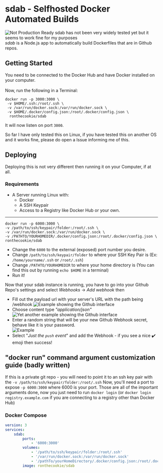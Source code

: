 # sdab - Selfhosted Docker Automated Builds
![Not Production Ready](https://img.shields.io/badge/Production%20Ready%3F-No-red.svg) sdab has not been very widely tested yet but it seems to work fine for my purposes
<br>
*sdab* is a Node.js app to automatically build Dockerfiles that are in Github repos.
## Getting Started
You need to be connected to the Docker Hub and have Docker installed on your computer. <br><br>
Now, run the following in a Terminal: 
```
docker run -p 3000:3000 \
 -v $HOME/.ssh:/root/.ssh \
 -v /var/run/docker.sock:/var/run/docker.sock \
 -v $HOME/.docker/config.json:/root/.docker/config.json \
  ronthecookie/sdab
```
It will now listen on port `3000`.

So far I have only tested this on Linux, if you have tested this on another OS and it works fine, please do open a Issue informing me of this.

## Deploying
Deploying this is not very different then running it on your Computer, if at all.
### Requirements
* A Server running Linux with:
    * Docker
    * A SSH Keypair
    * Access to a Registry like Docker Hub or your own.
<hr>

```
docker run -p 6000:3000 \
-v /path/to/ssh/keypair/folder:/root/.ssh \
-v /var/run/docker.sock:/var/run/docker.sock \
-v /PATHTO/YOURHOMEDIR/.docker/config.json:/root/.docker/config.json \
ronthecookie/sdab
```
* Change the `6000` to the external (exposed) port number you desire.
* Change `/path/to/ssh/keypair/folder` to where your SSH Key Pair is (Ex: `/home/yourname/.ssh` or `/root/.ssh`)
* Change `/PATHTO/YOURHOMEDIR` to where your home directory is (You can find this out by running `echo $HOME` in a terminal)
* Run it!

Now that your sdab instance is running, you have to go into your Github Repo's settings and select *Webhooks* -> *Add webhook* then
* Fill out the payload url with your server's URL with the path being /webhook 
![Example showing the Github interface](https://i.ronthecookie.me/wJJvUtO.png)
* Choose content type *"application/json"*<br>
![Yet another example showing the Github interface](https://i.ronthecookie.me/G0NXPpa.png)
* Enter a random string that will be your new Github Webhook secret, behave like it is your password.<br>
![Example](https://i.ronthecookie.me/ecvPjtu.png)
* Select "*Just the `push` event*" and add the Webhook - if you see a nice ✔️ emoji then success!

## "docker run" command argument customization guide (badly written)
If this is a private git repo - you will need to point it to an ssh key pair with the `-v /path/to/ssh/keypair/folder:/root/.ssh`
Now, you'll need a port to expose `-p 6000:3000` where 6000 is your port.
Those are all of the important arguments done, now you just need to run `docker login` (or `docker login registry.example.com` if you are connecting to a registry other than Docker Hub)

### Docker Compose
```yaml
version: 3
services:
    sdab:
        ports:
            - '6000:3000'
        volumes:
            - '/path/to/ssh/keypair/folder:/root/.ssh'
            - '/var/run/docker.sock:/var/run/docker.sock'
            - '/pathTo/yourHomeDirectory/.docker/config.json:/root/.docker/config.json'
        image: ronthecookie/sdab
```

